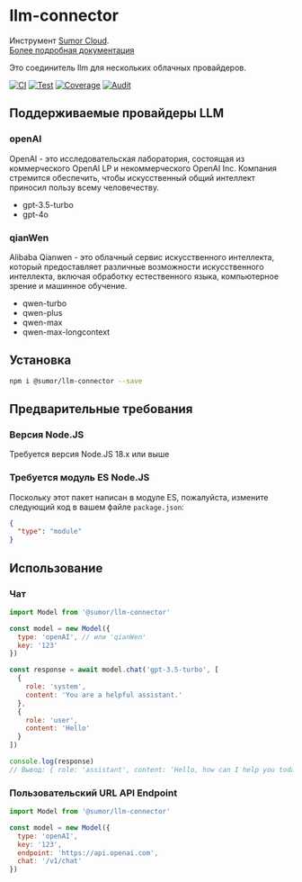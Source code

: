 # llm-connector

Инструмент [Sumor Cloud](https://sumor.cloud).  
[Более подробная документация](https://sumor.cloud/llm-connector)

Это соединитель llm для нескольких облачных провайдеров.

[![CI](https://github.com/sumor-cloud/llm-connector/actions/workflows/ci.yml/badge.svg)](https://github.com/sumor-cloud/llm-connector/actions/workflows/ci.yml)
[![Test](https://github.com/sumor-cloud/llm-connector/actions/workflows/ut.yml/badge.svg)](https://github.com/sumor-cloud/llm-connector/actions/workflows/ut.yml)
[![Coverage](https://github.com/sumor-cloud/llm-connector/actions/workflows/coverage.yml/badge.svg)](https://github.com/sumor-cloud/llm-connector/actions/workflows/coverage.yml)
[![Audit](https://github.com/sumor-cloud/llm-connector/actions/workflows/audit.yml/badge.svg)](https://github.com/sumor-cloud/llm-connector/actions/workflows/audit.yml)

## Поддерживаемые провайдеры LLM

### openAI

OpenAI - это исследовательская лаборатория, состоящая из коммерческого OpenAI LP и некоммерческого OpenAI Inc. Компания стремится обеспечить, чтобы искусственный общий интеллект приносил пользу всему человечеству.

- gpt-3.5-turbo
- gpt-4o

### qianWen

Alibaba Qianwen - это облачный сервис искусственного интеллекта, который предоставляет различные возможности искусственного интеллекта, включая обработку естественного языка, компьютерное зрение и машинное обучение.

- qwen-turbo
- qwen-plus
- qwen-max
- qwen-max-longcontext

## Установка

```bash
npm i @sumor/llm-connector --save
```

## Предварительные требования

### Версия Node.JS

Требуется версия Node.JS 18.x или выше

### Требуется модуль ES Node.JS

Поскольку этот пакет написан в модуле ES,
пожалуйста, измените следующий код в вашем файле `package.json`:

```json
{
  "type": "module"
}
```

## Использование

### Чат

```javascript
import Model from '@sumor/llm-connector'

const model = new Model({
  type: 'openAI', // или 'qianWen'
  key: '123'
})

const response = await model.chat('gpt-3.5-turbo', [
  {
    role: 'system',
    content: 'You are a helpful assistant.'
  },
  {
    role: 'user',
    content: 'Hello'
  }
])

console.log(response)
// Вывод: { role: 'assistant', content: 'Hello, how can I help you today?' }
```

### Пользовательский URL API Endpoint

```javascript
import Model from '@sumor/llm-connector'

const model = new Model({
  type: 'openAI',
  key: '123',
  endpoint: 'https://api.openai.com',
  chat: '/v1/chat'
})
```
